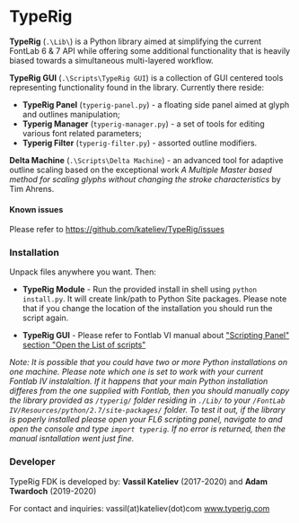 # TypeRig
**TypeRig** (`.\Lib\`) is a Python library aimed at simplifying the current FontLab 6 & 7 API while offering some additional functionality that is heavily biased towards a simultaneous multi-layered workflow.

**TypeRig GUI** (`.\Scripts\TypeRig GUI`) is a collection of GUI centered tools representing functionality found in the library. Currently there reside:
- **TypeRig Panel** (`typerig-panel.py`) - a floating side panel aimed at  glyph and outlines manipulation;
- **Typerig Manager** (`typerig-manager.py`) - a set of tools for editing various font related parameters;
- **Typerig Filter** (`typerig-filter.py`) - assorted outline modifiers.

**Delta Machine** (`.\Scripts\Delta Machine`) - an advanced tool for adaptive outline scaling based on the exceptional work *A Multiple Master based method for scaling glyphs without changing the stroke characteristics* by Tim Ahrens.

#### Known issues
Please refer to https://github.com/kateliev/TypeRig/issues

### Installation
Unpack files anywhere you want. Then:
- **TypeRig Module** - Run the provided install in shell using `python install.py`. It will create link/path to Python Site packages. Please note that if you change the location of the installation you should run the script again.

- **TypeRig GUI** - Please refer to Fontlab VI manual about ["Scripting Panel" section "Open the List of scripts"](http://help.fontlab.com/fontlab-vi/Scripting-panel/#open-the-list-of-scripts)

*Note: It is possible that you could have two or more Python installations on one machine. Please note which one is set to work with your current Fontlab IV instalaltion. If it happens that your main Python installation differes from the one supplied with Fontlab, then you should manually copy the library provided as `/typerig/` folder residing in `./Lib/` to your `/FontLab IV/Resources/python/2.7/site-packages/` folder. To test it out, if the library is poperly installed please open your FL6 scripting panel, navigate to and open the console and type `import typerig`. If no error is returned, then the manual isntallation went just fine.*

### Developer
TypeRig FDK is developed by: **Vassil Kateliev** (2017-2020) and **Adam Twardoch** (2019-2020)

For contact and inquiries: vassil(at)kateliev(dot)com
www.typerig.com

